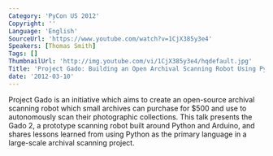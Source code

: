 ```yaml
---
Category: 'PyCon US 2012'
Copyright: ''
Language: 'English'
SourceUrl: 'https://www.youtube.com/watch?v=1CjX385y3e4'
Speakers: [Thomas Smith]
Tags: []
ThumbnailUrl: 'http://img.youtube.com/vi/1CjX385y3e4/hqdefault.jpg'
Title: 'Project Gado: Building an Open Archival Scanning Robot Using Python and Arduino'
date: '2012-03-10'
---
```

Project Gado is an initiative which aims to create an open-source archival
scanning robot which small archives can purchase for $500 and use to
autonomously scan their photographic collections. This talk presents the Gado
2, a prototype scanning robot built around Python and Arduino, and shares
lessons learned from using Python as the primary language in a large-scale
archival scanning project.
